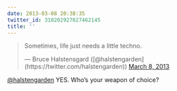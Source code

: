 ```yaml
---
date: 2013-03-08 20:38:35
twitter_id: 310202927027462145
title: ''
---
```


<blockquote class="twitter-tweet"><p lang="en" dir="ltr">Sometimes, life just needs a little techno.</p>&mdash; Bruce Halstensgard ([@halstengarden](https://twitter.com/halstengarden)) <a href="https://twitter.com/halstengarden/status/310135624164331520?ref_src=twsrc%5Etfw">March 8, 2013</a></blockquote>
<script async src="https://platform.twitter.com/widgets.js" charset="utf-8"></script>

[@halstengarden](https://twitter.com/halstengarden) YES. Who’s your weapon of choice?
